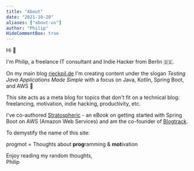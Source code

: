 ```yaml
---
title: "About"
date: "2021-10-20"
aliases: ["about-us"]
author: "Philip"
HideCommentBox: true
---
```


Hi :wave:

I'm Philip, a freelance IT consultant and Indie Hacker from Berlin :de:.

On my main blog [rieckpil.de](https://rieckpil.de/) I'm creating content under the slogan _Testing Java Applications Made Simple_ with a focus on Java, Kotlin, Spring Boot, and AWS :leaves:

This site acts as a meta blog for topics that don't fit on a technical blog: freelancing, motivation, indie hacking, productivity, etc.

I've co-authored [Stratospheric](https://stratospheric.dev/) - an eBook on getting started with Spring Boot on AWS (Amazon Web Services) and am the co-founder of [Blogtrack](https://www.blogtrack.io/).

To demystify the name of this site:

progmot = Thoughts about **prog**ramming & **mot**ivation

Enjoy reading my random thoughts,\
Philip
